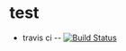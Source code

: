 # test
- travis ci
-- [![Build Status](https://travis-ci.org/mkurone/test.svg?branch=master)](https://travis-ci.org/mkurone/test)
